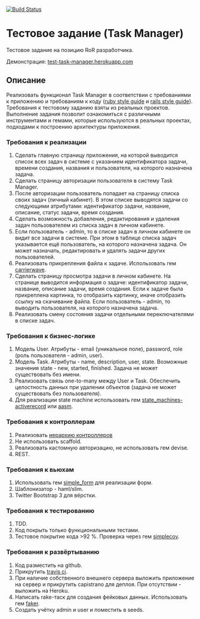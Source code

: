 [![Build Status](https://travis-ci.org/bob-frost/task-manager.svg?branch=master)](https://travis-ci.org/bob-frost/task-manager)

# Тестовое задание (Task Manager)

Тестовое задание на позицию RoR разработчика.

Демонстрация: [test-task-manager.herokuapp.com](http://test-task-manager.herokuapp.com/)

## Описание

Реализовать функционал Task Manager в соответствии с требованиями к приложению и требованиям к коду ([ruby style guide](https://github.com/arbox/ruby-style-guide/blob/master/README-ruRU.md) и [rails style guide](https://github.com/arbox/rails-style-guide/blob/master/README-ruRU.md)).
Требования к тестовому заданию взяты из реальных проектов. Выполнение задания позволит ознакомиться с различными инструментами и гемами, которые используются в реальных проектах, подходами к построению архитектуры приложения.

### Требования к реализации

1. Сделать главную страницу приложения, на которой выводится список всех задач в системе с указанием идентификатора задачи, времени создания, названия и пользователя, на которого назначена задача.
2. Сделать страницу авторизации пользователя в систему Task Manager.
3. После авторизации пользователь попадает на страницу списка своих задач (личный кабинет). В этом списке выводятся задачи со следующими атрибутами: идентификатор задачи, название, описание, статус задачи, время создания.
4. Сделать возможность добавления, редактирования и удаления задач пользователем из списка задач в личном кабинете.
5. Если пользователь - admin, то в списке задач в личном кабинете он видит все задачи в системе. При этом в таблице списка задач указывается ещё пользователь, на которого назначена задача. Он может назначать, редактировать и удалять задачи других пользователей.
6. Реализовать прикрепления файла к задаче. Использовать гем [carrierwave](https://github.com/carrierwaveuploader/carrierwave).
7. Сделать страницу просмотра задачи в личном кабинете. На странице выводится информация о задаче: идентификатор задачи, название, описание задачи, время создания. Если к задаче была прикреплена картинка, то отобразить картинку, иначе отобразить ссылку на скачивание файла. Если пользователь - admin, то выводить пользователя, на которого назначена задача.
8. Реализовать смену состояния задачи отдельными переключателями в списке задач.

### Требования к бизнес-логике

1. Модель User. Атрибуты - email (уникальное поле), password, role (роль пользователя - admin, user).
2. Модель Task. Атрибуты - name, description, user, state. Возможные значения state - new, started, finished. Задача не может существовать без имени.
3. Реализовать связь one-to-many между User и Task. Обеспечить целостность данных при удалении объектов (задача не может существовать без пользователя).
4. Для реализации state machine использовать гем [state_machines-activerecord](https://github.com/state-machines/state_machines-activerecord) или [aasm](https://github.com/aasm/aasm).

### Требования к контроллерам

1. Реализовать [иерархию контроллеров](http://habrahabr.ru/post/136461/)
2. Не использовать scaffold.
3. Реализовать кастомную авторизацию, не использовать гем devise.
4. REST.

### Требования к вьюхам

1. Использовать гем [simple_form](https://github.com/plataformatec/simple_form) для реализации форм.
2. Шаблонизатор - haml/slim.
3. Twitter Bootstrap 3 для вёрстки.

### Требования к тестированию

1. TDD.
2. Код покрыть только функциональными тестами.
3. Тестовое покрытие кода >92 %. Проверка через гем [simplecov](https://github.com/colszowka/simplecov).

### Требования к развёртыванию

1. Код разместить на github.
2. Прикрутить [travis ci](https://travis-ci.org/).
3. При наличие собственного внешнего сервера выложить приложение на сервер и прикрутить capistrano для деплоя. При отсутствии - выложить на Heroku.
4. Написать rake-таск для создания фейковых данных. Использовать гем [faker](https://github.com/stympy/faker).
5. Создать учётку admin и user и поместить в seeds.
